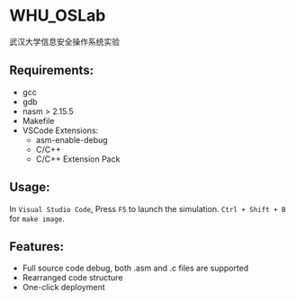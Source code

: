 # WHU_OSLab
武汉大学信息安全操作系统实验

## Requirements:
- gcc
- gdb
- nasm > 2.15.5
- Makefile
- VSCode Extensions:
  - asm-enable-debug
  - C/C++
  - C/C++ Extension Pack

## Usage:
In `Visual Studio Code`, Press `F5` to launch the simulation. `Ctrl + Shift + B` for `make image`.

## Features:
- Full source code debug, both .asm and .c files are supported
- Rearranged code structure
- One-click deployment